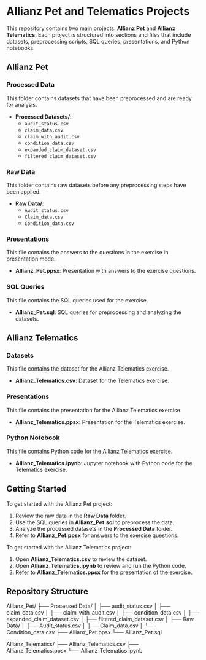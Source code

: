 # Allianz Pet and Telematics Projects

This repository contains two main projects: **Allianz Pet** and **Allianz Telematics**. Each project is structured into sections and files that include datasets, preprocessing scripts, SQL queries, presentations, and Python notebooks.

## Allianz Pet

### Processed Data
This folder contains datasets that have been preprocessed and are ready for analysis.

- **Processed Datasets/**:
  - `audit_status.csv`
  - `claim_data.csv`
  - `claim_with_audit.csv`
  - `condition_data.csv`
  - `expanded_claim_dataset.csv`
  - `filtered_claim_dataset.csv`

### Raw Data
This folder contains raw datasets before any preprocessing steps have been applied.

- **Raw Data/**:
  - `Audit_status.csv`
  - `Claim_data.csv`
  - `Condition_data.csv`

### Presentations
This file contains the answers to the questions in the exercise in presentation mode.

- **Allianz_Pet.ppsx**: Presentation with answers to the exercise questions.

### SQL Queries
This file contains the SQL queries used for the exercise.

- **Allianz_Pet.sql**: SQL queries for preprocessing and analyzing the datasets.

## Allianz Telematics

### Datasets
This file contains the dataset for the Allianz Telematics exercise.

- **Allianz_Telematics.csv**: Dataset for the Telematics exercise.

### Presentations
This file contains the presentation for the Allianz Telematics exercise.

- **Allianz_Telematics.ppsx**: Presentation for the Telematics exercise.

### Python Notebook
This file contains Python code for the Allianz Telematics exercise.

- **Allianz_Telematics.ipynb**: Jupyter notebook with Python code for the Telematics exercise.

## Getting Started

To get started with the Allianz Pet project:
1. Review the raw data in the **Raw Data** folder.
2. Use the SQL queries in **Allianz_Pet.sql** to preprocess the data.
3. Analyze the processed datasets in the **Processed Data** folder.
4. Refer to **Allianz_Pet.ppsx** for answers to the exercise questions.

To get started with the Allianz Telematics project:
1. Open **Allianz_Telematics.csv** to review the dataset.
2. Open **Allianz_Telematics.ipynb** to review and run the Python code.
3. Refer to **Allianz_Telematics.ppsx** for the presentation of the exercise.

## Repository Structure

Allianz_Pet/
├── Processed Data/
│ ├── audit_status.csv
│ ├── claim_data.csv
│ ├── claim_with_audit.csv
│ ├── condition_data.csv
│ ├── expanded_claim_dataset.csv
│ ├── filtered_claim_dataset.csv
│ 
├── Raw Data/
│ ├── Audit_status.csv
│ ├── Claim_data.csv
│ └── Condition_data.csv
├── Allianz_Pet.ppsx
└── Allianz_Pet.sql

Allianz_Telematics/
├── Allianz_Telematics.csv
├── Allianz_Telematics.ppsx
└── Allianz_Telematics.ipynb
